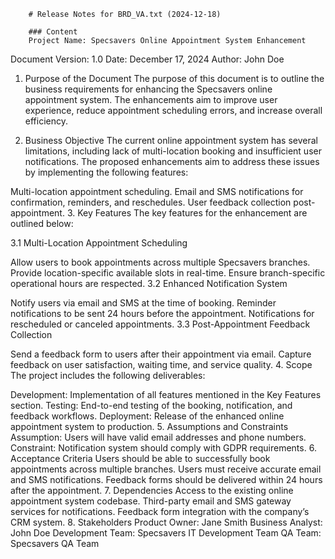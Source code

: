 
        # Release Notes for BRD_VA.txt (2024-12-18)

        ### Content
        Project Name: Specsavers Online Appointment System Enhancement

Document Version: 1.0
Date: December 17, 2024
Author: John Doe

1. Purpose of the Document
The purpose of this document is to outline the business requirements for enhancing the Specsavers online appointment system. The enhancements aim to improve user experience, reduce appointment scheduling errors, and increase overall efficiency.

2. Business Objective
The current online appointment system has several limitations, including lack of multi-location booking and insufficient user notifications. The proposed enhancements aim to address these issues by implementing the following features:

Multi-location appointment scheduling.
Email and SMS notifications for confirmation, reminders, and reschedules.
User feedback collection post-appointment.
3. Key Features
The key features for the enhancement are outlined below:

3.1 Multi-Location Appointment Scheduling

Allow users to book appointments across multiple Specsavers branches.
Provide location-specific available slots in real-time.
Ensure branch-specific operational hours are respected.
3.2 Enhanced Notification System

Notify users via email and SMS at the time of booking.
Reminder notifications to be sent 24 hours before the appointment.
Notifications for rescheduled or canceled appointments.
3.3 Post-Appointment Feedback Collection

Send a feedback form to users after their appointment via email.
Capture feedback on user satisfaction, waiting time, and service quality.
4. Scope
The project includes the following deliverables:

Development: Implementation of all features mentioned in the Key Features section.
Testing: End-to-end testing of the booking, notification, and feedback workflows.
Deployment: Release of the enhanced online appointment system to production.
5. Assumptions and Constraints
Assumption: Users will have valid email addresses and phone numbers.
Constraint: Notification system should comply with GDPR requirements.
6. Acceptance Criteria
Users should be able to successfully book appointments across multiple branches.
Users must receive accurate email and SMS notifications.
Feedback forms should be delivered within 24 hours after the appointment.
7. Dependencies
Access to the existing online appointment system codebase.
Third-party email and SMS gateway services for notifications.
Feedback form integration with the company’s CRM system.
8. Stakeholders
Product Owner: Jane Smith
Business Analyst: John Doe
Development Team: Specsavers IT Development Team
QA Team: Specsavers QA Team

        